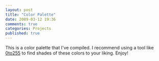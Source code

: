```yaml
---
layout: post
title: "Color Palette"
date: 2009-03-12 19:36
comments: true
categories: Projects
published: true
---
```


This is a color palette that I've compiled. I recommend using a tool like [0to255](http://0to255.com) to find shades of these colors to your liking. Enjoy!

<!--more-->
